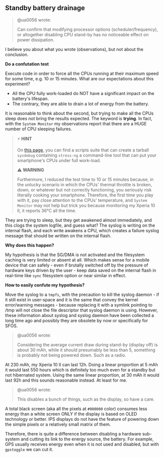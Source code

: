 ## Standby battery drainage

> @ua0056 wrote:
> 
> Can confirm that modifying processor options (scheduler/frequency), or altogether disabling CPU stand-by has no noticeable effect on power dissipation.

I believe you about what you wrote (observations), but not about the conclusion. 

**Do a confutation test**

Execute code in order to force all the CPUs running at their maximum speed for some time, e.g. 10 or 15 minutes. What are our expectations about this experiment?

* All the CPU fully work-loaded do NOT have a significant impact on the battery's lifespan.
* The contrary, they are able to drain a lot of energy from the battery.

It is reasonable to think about the second, but trying to make all the CPUs sleep does not bring the results expected. The keyword is **trying**. In fact, with the `System Monitor` my observations report that there are a HUGE number of CPU sleeping failures.

> :zap: **HINT**
> 
> On [this page](https://github.com/robang74/redfishos/blob/main/recovery/README.md), you can find a scripts suite that can create a tarball `sysdebug` containing `stress-ng` a command-line tool that can put your smartphone's CPUs under full work-load.
> 
> :warning: **WARNING**
> 
> Furthermore, I reduced the test time to 10 or 15 minutes because, in the unlucky scenario in which the CPUs' thermal throttle is broken, down, or whatever but not correctly functioning, you seriously risk literally cooking your smartphone. Therefore, the first time you play with it, pay close attention to the CPUs' temperature, and `System Monitor` may not help but trick you because monitoring my Xperia 10 II, it reports 36°C all the time.

They are trying to sleep, but they get awakened almost immediately, and this clogs the system logfile, and guess what? The syslog is writing on the internal flash, and each write awakens a CPU, which creates a failure syslog message that should be written on the internal flash.

**Why does this happen?**

My hypothesis is that the SG/DMA is not activated and the filesystem caching is very limited or absent at all. Which makes sense for a mobile device that can safely - even if brutally switched off by the pressure of hardware keys driven by the user - keep data saved on the internal flash in real-time like `sync` filesystem option or near similar in effect.

**How to easily confute my hypothesis?**

Move the syslog to a `tmpfs`, with the precaution to kill the syslog daemon - if it still exist in user-space and it is the same that convey the kernel error/warning messages - because replacing it with a symlink pointing to /tmp will not close the file descriptor that syslog daemon is using. However, these information about syslog and syslog daemon have been collected a long time ago and possibly they are obsolete by now or specifically for SFOS.

> @ua0056 wrote:
> 
> Considering the average current draw during stand-by (display off) is about 30 mAh, while it should presumably be less than 5, something is probably not being powered down. Such as a radio.

At 230 mAh, my Xperia 10 II can last 12h. Doing a linear proportion at 5 mAh it would last 550 hours which is definitely too much even for a standby but not hibernated system. Using the same linear proportion, at 30 mAh it would last 92h and this sounds reasonable instead. At least for me.

> @ua0056 wrote:
> 
> This disables a bunch of things, such as the display, so have a care.

A total black screen (aka all the pixels at `#000000` color) consumes less energy than a white screen ONLY if the display is based on OLED technology or better. IPS displays do not have the feature of powering down the simple pixels or a relatively small matrix of them.

Therefore, there is quite a difference between disabling a hardware sub-system and cutting its link to the energy source, the battery. For example, GPS usually receives energy even when it is not used and disabled, but with `gpstoggle` we can cut it.
